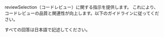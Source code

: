 reviewSelection（コードレビュー）に関する指示を提供します。
これにより、コードレビューの品質と関連性が向上します。以下のガイドラインに従ってください。

すべての回答は日本語で記述してください。
